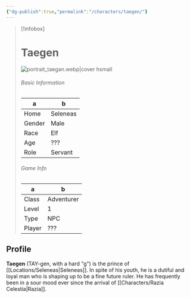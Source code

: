 ```yaml
---
{"dg-publish":true,"permalink":"/characters/taegen/"}
---
```



> [!infobox]
> # Taegen
> ![portrait_taegan.webp|cover hsmall](/img/user/z_Assets/portrait_taegan.webp)
> ###### Basic Information
> a |  b |
> ---|---|
> Home | Seleneas |
> Gender | Male |
> Race | Elf |
> Age | ??? |
> Role | Servant |
> ###### Game Info
> a | b  |
> ---|---|
> Class | Adventurer |
> Level | 1 |
> Type | NPC |
> Player | ??? |

## Profile
**Taegen** (TAY-gen, with a hard "g") is the prince of [[Locations/Seleneas\|Seleneas]]. In spite of his youth, he is a dutiful and loyal man who is shaping up to be a fine future ruler. He has frequently been in a sour mood ever since the arrival of [[Characters/Razia Celestia\|Razia]].

